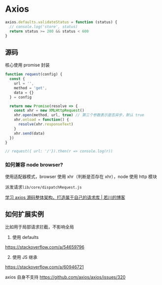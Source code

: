 # Axios

```js
axios.defaults.validateStatus = function (status) {
  // console.log('store', status)
  return status >= 200 && status < 600
}
```

## 源码

核心使用 promise 封装

```js
function request(config) {
  const {
    url = '',
    method = 'get',
    data = {}
  } = config

  return new Promise(resolve => {
    const xhr = new XMLHttpRequest()
    xhr.open(method, url, true) // 第三个参数表示是否异步，默认 true
    xhr.onload = function() {
      resolve(xhr.responseText)
    }
    xhr.send(data)
  })
}

// request({ url: '/'}).then(r => console.log(r))
```

### 如何兼容 node browser? 

使用适配器模式，browser 使用 xhr（判断是否存在 xhr），node 使用 http 模块

派发请求`lib/core/dispatchRequest.js`

[学习 axios 源码整体架构，打造属于自己的请求库 | 若川的博客](https://lxchuan12.gitee.io/axios/#%25E6%258E%25A8%25E8%258D%2590%25E9%2598%2585%25E8%25AF%25BB)

## 如何扩展实例

比如用于局部请求拦截，不影响全局

1. 使用 defaults

https://stackoverflow.com/a/54659796

2. 使用 JS 继承

https://stackoverflow.com/a/60946721

axios 自身不支持
https://github.com/axios/axios/issues/320
